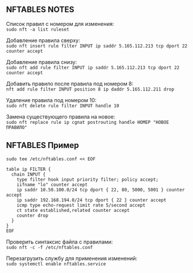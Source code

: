 ## NFTABLES NOTES
Список правил с номером для изменения: \
```sudo nft -a list ruleset```

Добавление правила сверху: \
```sudo nft insert rule filter INPUT ip saddr 5.165.112.213 tcp dport 22 counter accept```

Добавление правила снизу: \
```sudo nft add rule filter INPUT ip saddr 5.165.112.213 tcp dport 22 counter accept```

Добавить правило после правила под номером 8: \
```nft add rule filter INPUT position 8 ip daddr 5.165.112.211 drop```

Удаление правила под номером 10: \
```sudo nft delete rule filter INPUT handle 10```

Замена существующего правила на новое: \
```sudo nft replace rule ip cgnat postrouting handle НОМЕР "НОВОЕ ПРАВИЛО"```

## NFTABLES Пример
```
sudo tee /etc/nftables.conf << EOF

table ip FILTER {
  chain INPUT {
    type filter hook input priority filter; policy accept;
    iifname "lo" counter accept
    ip saddr 10.50.100.0/24 tcp dport { 22, 80, 5000, 5001 } counter accept
    ip saddr 192.168.194.0/24 tcp dport { 22 } counter accept
    icmp type echo-request limit rate 5/second accept
    ct state established,related counter accept
    counter drop
  }
}
EOF
```
Проверить синтаксис файла с правилами: \
```sudo nft -c -f /etc/nftables.conf```

Перезагрузить службу для применения изменений: \
```sudo systemctl enable nftables.service```
